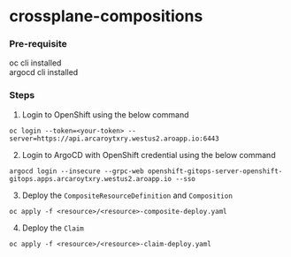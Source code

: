# crossplane-compositions
### Pre-requisite
oc cli installed  
argocd cli installed

### Steps
1. Login to OpenShift using the below command
```
oc login --token=<your-token> --server=https://api.arcaroytxry.westus2.aroapp.io:6443
```   

2. Login to ArgoCD with OpenShift credential using the below command
```
argocd login --insecure --grpc-web openshift-gitops-server-openshift-gitops.apps.arcaroytxry.westus2.aroapp.io --sso
```  

3. Deploy the `CompositeResourceDefinition` and `Composition`
```
oc apply -f <resource>/<resource>-composite-deploy.yaml
```   

4. Deploy the `Claim`
```
oc apply -f <resource>/<resource>-claim-deploy.yaml
```
